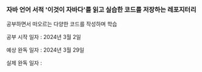 
### 자바 언어 서적 '이것이 자바다'를 읽고 실습한 코드를 저장하는 레포지터리

공부하면서 떠오르는 다양한 코드를 작성하며 학습

공부 시작 일자 : 2024년 3월 2일

예상 완독 일자 : 2024년 3월 29일

실제 완독 일자 :
